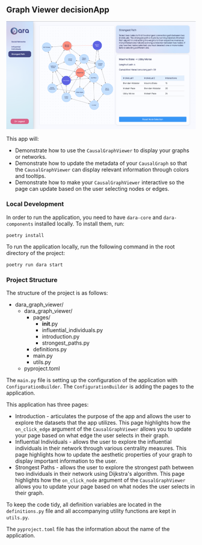 ## Graph Viewer decisionApp

![Graph Viewer](https://github.com/causalens/dara_app_gallery/blob/master/img/graph_viewer.png?raw=true) 

This app will:
- Demonstrate how to use the `CausalGraphViewer` to display your graphs or networks.
- Demonstrate how to update the metadata of your `CausalGraph` so that the `CausalGraphViewer` can display relevant information through colors and tooltips.
- Demonstrate how to make your `CausalGraphViewer` interactive so the page can update based on the user selecting nodes or edges.


### Local Development

In order to run the application, you need to have `dara-core` and `dara-components` installed locally. To install them, run:

```
poetry install
```

To run the application locally, run the following command in the root directory of the project:

```
poetry run dara start
```


### Project Structure

The structure of the project is as follows:
- dara_graph_viewer/
    - dara_graph_viewer/
        - pages/
            - __init__.py
            - influential_individuals.py
            - introduction.py
            - strongest_paths.py
        - definitions.py
        - main.py
        - utils.py
    - pyproject.toml

The `main.py` file is setting up the configuration of the application with `ConfigurationBuilder`. 
The `ConfigurationBuilder` is adding the pages to the application.

This application has three pages:
- Introduction - articulates the purpose of the app and allows the user to explore the datasets that the app utilizes. This page highlights how the `on_click_edge` argument of the `CausalGraphViewer` allows you to update your page based on what edge the user selects in their graph.
- Influential Individuals - allows the user to explore the influential individuals in their network through various centrality measures. This page highlights how to update the aesthetic properties of your graph to display important information to the user.
- Strongest Paths - allows the user to explore the strongest path between two individuals in their network using Dijkstra's algorithm. This page highlights how the `on_click_node` argument of the `CausalGraphViewer` allows you to update your page based on what nodes the user selects in their graph.

To keep the code tidy, all definition variables are located in the `definitions.py` file and all accompanying utility functions are kept in `utils.py`.

The `pyproject.toml` file has the information about the name of the application.
